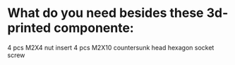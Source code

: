 # What do you need besides these 3d-printed componente:

4 pcs M2X4 nut insert
4 pcs M2X10 countersunk head hexagon socket screw
